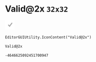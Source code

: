 # Valid@2x `32x32`
<img src="/img/Valid@2x.png" width=32 height=32>

``` CSharp
EditorGUIUtility.IconContent("Valid@2x")
```
```
Valid@2x
```
```
-4646625092451700947
```
